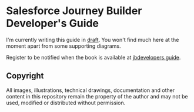 # Salesforce Journey Builder Developer's Guide

I'm currently writing this guide in [draft](https://draftin.com/). You won't find much here at the moment apart from some supporting diagrams.

Register to be notified when the book is available at [jbdevelopers.guide](https://jbdevelopers.guide).

## Copyright

All images, illustrations, technical drawings, documentation and other content in this repository remain the property of the author and may not be used, modified or distributed without permission.